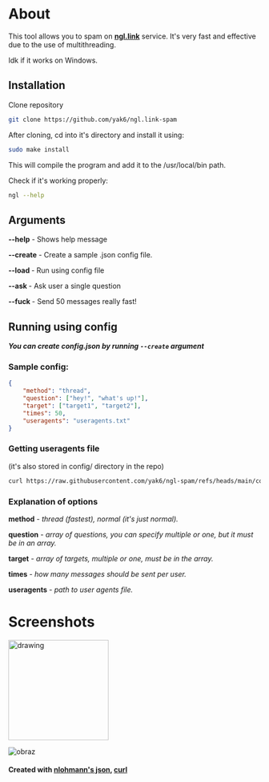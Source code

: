 # About
This tool allows you to spam on **[ngl.link](https://ngl.link/)** service. It's very fast and effective due to the use of multithreading.

Idk if it works on Windows.

## Installation
Clone repository

```bash
git clone https://github.com/yak6/ngl.link-spam
```
After cloning, cd into it's directory and install it using:

```bash
sudo make install
```
This will compile the program and add it to the /usr/local/bin path.

Check if it's working properly:
```bash
ngl --help
```

## Arguments

**--help** - Shows help message

**--create** - Create a sample .json config file.

**--load <config>** - Run using config file

**--ask <target> <question>** - Ask user a single question

**--fuck <target>** - Send 50 messages really fast!

## Running using config
***You can create config.json by running `--create` argument***

### Sample config:
```json
{
    "method": "thread", 
    "question": ["hey!", "what's up!"],
    "target": ["target1", "target2"],
    "times": 50,
    "useragents": "useragents.txt"
}
```
### Getting useragents file
(it's also stored in config/ directory in the repo)
```bash
curl https://raw.githubusercontent.com/yak6/ngl-spam/refs/heads/main/config/useragents.txt > useragents.txt
```
### Explanation of options

**method** - *thread (fastest), normal (it's just normal).*

**question** - *array of questions, you can specify multiple or one, but it must be in an array.*

**target** - *array of targets, multiple or one, must be in the array.*

**times** - *how many messages should be sent per user.*

**useragents** - *path to user agents file.*
# Screenshots
<img src="https://github.com/user-attachments/assets/8d53912e-7c23-4222-a36f-a2f5a95b8cf9" alt="drawing" width="200"/>

![obraz](https://github.com/user-attachments/assets/9d72a5e8-d671-48b3-9bb2-519c3bee42b4)

#### Created with [nlohmann's json](https://github.com/nlohmann/json), [curl](https://github.com/curl/curl)
